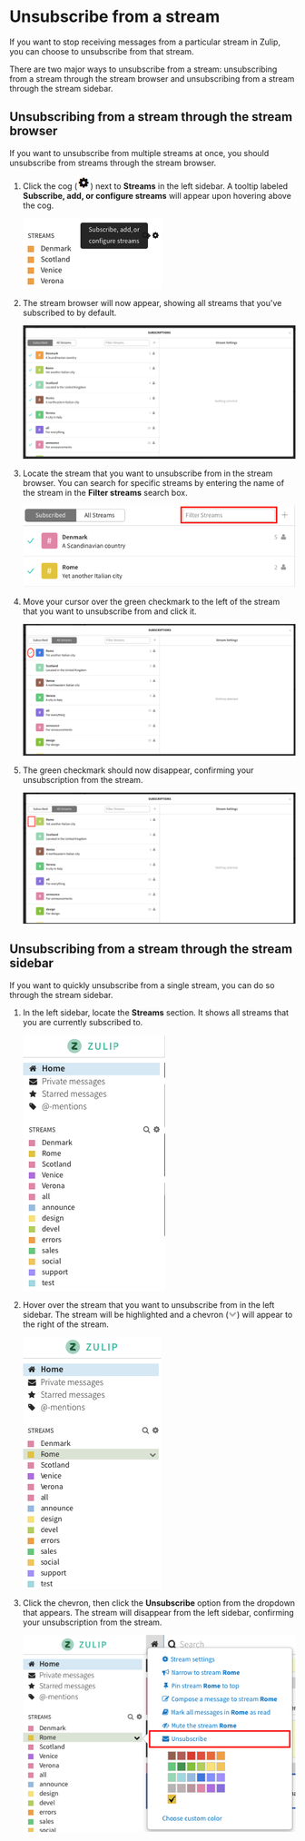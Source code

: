 # Unsubscribe from a stream

If you want to stop receiving messages from a particular stream in Zulip, you can choose to unsubscribe from that stream.

There are two major ways to unsubscribe from a stream: unsubscribing from a stream through the stream browser and unsubscribing from a stream through the stream sidebar.

## Unsubscribing from a stream through the stream browser
If you want to unsubscribe from multiple streams at once, you should unsubscribe from streams through the stream browser.

1. Click the cog (![cog](/static/images/help/cog.png)) next to
**Streams** in the left sidebar. A tooltip labeled **Subscribe, add, or configure streams**
will appear upon hovering above the cog.

    ![Browse streams](/static/images/help/streams-1.png)
2. The stream browser will now appear, showing all streams that you've subscribed to by default.

    ![Streams Overview](/static/images/help/streams-overview.png)
3. Locate the stream that you want to unsubscribe from in the stream browser. You can search for specific streams by entering the name of the stream in the **Filter streams** search box.

    ![Filter streams box](/static/images/help/filter-stream.png)
4. Move your cursor over the green checkmark to the left of the stream that you want to unsubscribe from and click it.

    ![Unsubscribe before](/static/images/help/subscribe-after.png)
5. The green checkmark should now disappear, confirming your unsubscription from the stream.

    ![Unsubscribe after](/static/images/help/subscribe-before.png)

## Unsubscribing from a stream through the stream sidebar

If you want to quickly unsubscribe from a single stream, you can do so through the stream sidebar.

1. In the left sidebar, locate the **Streams** section. It shows all streams that you are currently subscribed to.

    ![Left sidebar](/static/images/help/left-sidebar.png)
2. Hover over the stream that you want to unsubscribe from in the left sidebar. The stream will be highlighted and a chevron (![chevron](/static/images/help/chevron.png)) will appear to the right of the stream.

    ![Streams chevron](/static/images/help/unsubscribe-1.png)
3. Click the chevron, then click the **Unsubscribe** option from the dropdown that appears. The stream will disappear from the left sidebar, confirming your unsubscription from the stream.

    ![Stream dropdown](/static/images/help/unsubscribe-2.png)
